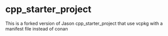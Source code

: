 # cpp_starter_project

This is a forked version of Jason cpp_starter_project that use vcpkg with a manifest file instead of conan

